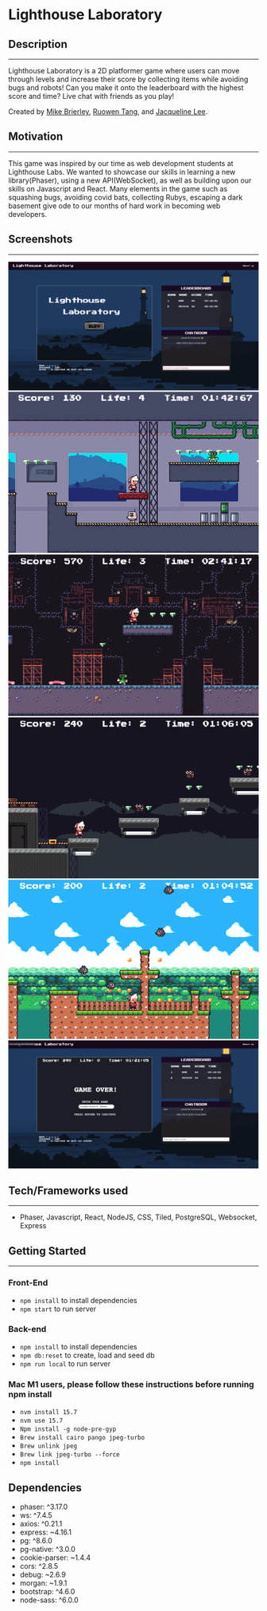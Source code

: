 # Lighthouse Laboratory 

## Description
---
Lighthouse Laboratory is a 2D platformer game where users can move through levels and increase their score by collecting items while avoiding bugs and robots! Can you make it onto the leaderboard with the highest score and time? Live chat with friends as you play!

Created by [Mike Brierley](https://github.com/mbrie041), [Ruowen Tang](https://github.com/ruowent), and [Jacqueline Lee](https://github.com/jacquelinel33). 

## Motivation
---
This game was inspired by our time as web development students at Lighthouse Labs. We wanted to showcase our skills in learning a new library(Phaser), using a new API(WebSocket), as well as building upon our skills on Javascript and React. Many elements in the game such as squashing bugs, avoiding covid bats, collecting Rubys, escaping a dark basement give ode to our months of hard work in becoming web developers. 


## Screenshots
---
![App](https://github.com/mbrie041/Final-Project-Lighthouse-Lab/blob/main/frontend/src/assets/images/screenshots/start.png)
![Level 1](https://github.com/mbrie041/Final-Project-Lighthouse-Lab/blob/main/frontend/src/assets/images/screenshots/L1.png)
![Level 2](https://github.com/mbrie041/Final-Project-Lighthouse-Lab/blob/main/frontend/src/assets/images/screenshots/L2.png)
![Level 3](https://github.com/mbrie041/Final-Project-Lighthouse-Lab/blob/main/frontend/src/assets/images/screenshots/L3.png)
![Level 4](https://github.com/mbrie041/Final-Project-Lighthouse-Lab/blob/main/frontend/src/assets/images/screenshots/L4.png)
![Gameover](https://github.com/mbrie041/Final-Project-Lighthouse-Lab/blob/main/frontend/src/assets/images/screenshots/gameover.png)


## Tech/Frameworks used
---
* Phaser, Javascript, React, NodeJS, CSS, Tiled, PostgreSQL, Websocket, Express

## Getting Started 
---

### Front-End
* ```npm install``` to install dependencies
* ```npm start``` to run server

### Back-end
* ```npm install``` to install dependencies
* ```npm db:reset``` to create, load and seed db
* ```npm run local``` to run server

### Mac M1 users, please follow these instructions before running npm install
* ```nvm install 15.7```
* ```nvm use 15.7```
* ```Npm install -g node-pre-gyp```
* ```Brew install cairo pango jpeg-turbo```
* ```Brew unlink jpeg```
* ```Brew link jpeg-turbo --force```
* ```npm install```


## Dependencies
* phaser: ^3.17.0
* ws: ^7.4.5
* axios: ^0.21.1
* express: ~4.16.1
* pg: ^8.6.0
* pg-native: ^3.0.0
* cookie-parser: ~1.4.4
* cors: ^2.8.5
* debug: ~2.6.9
* morgan: ~1.9.1
* bootstrap: ^4.6.0
* node-sass: ^6.0.0

